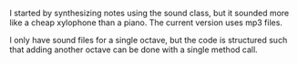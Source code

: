 I started by synthesizing notes using the sound class, but it sounded more like a cheap xylophone than a piano. The current version uses mp3 files.

I only have sound files for a single octave, but the code is structured such that adding another octave can be done with a single method call.
